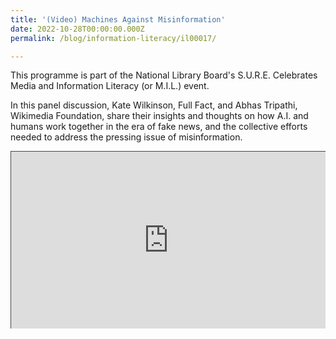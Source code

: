 ```yaml
---
title: '(Video) Machines Against Misinformation'
date: 2022-10-28T00:00:00.000Z
permalink: /blog/information-literacy/il00017/

---
```


This programme is part of the National Library Board's S.U.R.E. Celebrates Media and Information Literacy (or M.I.L.) event.

In this panel discussion, Kate Wilkinson, Full Fact, and Abhas Tripathi, Wikimedia Foundation, share their insights and thoughts on how A.I. and humans work together in the era of fake news, and the collective efforts needed to address the pressing issue of misinformation.



 <style>.embed-container { position: relative; padding-bottom: 56.25%; height: 0; overflow: hidden; max-width: 100%; } .embed-container iframe, .embed-container object, .embed-container embed { position: absolute; top: 0; left: 0; width: 100%; height: 100%; }</style><div class='embed-container'>
<iframe src="https://nlb.ap.panopto.com/Panopto/Pages/Embed.aspx?id=bd40592b-831a-4031-9116-af3f00c98844&autoplay=false&offerviewer=false&showtitle=true&showbrand=true&start=0&interactivity=all" height="405" width="720" style="border: 1px solid #464646;" allowfullscreen allow="autoplay"></iframe></div>

